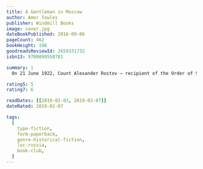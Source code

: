 ```yaml
---
title: A Gentleman in Moscow
author: Amor Towles
publisher: Windmill Books
image: cover.jpg
dateBookPublished: 2016-09-06
pageCount: 462
bookHeight: 198
goodreadsReviewId: 2659331732
isbn13: 9780099558781

summary: |
  On 21 June 1922, Count Alexander Rostov – recipient of the Order of Saint Andrew, member of the Jockey Club, Master of the Hunt – is escorted out of the Kremlin, across Red Square and through the elegant revolving doors of the Hotel Metropol. Deemed an unrepentant aristocrat by a Bolshevik tribunal, the Count has been sentenced to house arrest indefinitely. But instead of his usual suite, he must now live in an attic room while Russia undergoes decades of tumultuous upheaval. Can a life without luxury be the richest of all?

rating5: 5
rating7: 6

readDates: [[2019-02-03, 2019-02-07]]
dateRated: 2019-02-07

tags:
  [
    type-fiction,
    form-paperback,
    genre-historical-fiction,
    loc-russia,
    book-club,
  ]
---
```

